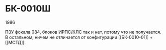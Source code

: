 # БК-0010Ш

1986

ПЗУ фокала 084, блоков ИРПС/КЛС так и нет, потому что не получается. В остальном, ничем не отличается от конфигурации [[БК-0010-01]] + [[МСТД]].

